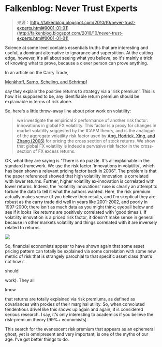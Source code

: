 <!--yml
category: 未分类
date: 2024-05-12 21:20:03
-->

# Falkenblog: Never Trust Experts

> 来源：[http://falkenblog.blogspot.com/2010/10/never-trust-experts.html#0001-01-01](http://falkenblog.blogspot.com/2010/10/never-trust-experts.html#0001-01-01)

Science at some level contains essentials truths that are interesting and useful, a dominant alternative to ignorance and superstition. At the cutting edge, however, it's all about seeing what you believe, so it's mainly a trick of knowing what to prove, because a clever person can prove anything.

In an article on the Carry Trade,

[Menkhoff, Sarno, Scheling, and Schrimpf](http://papers.ssrn.com/sol3/papers.cfm?abstract_id=1342968)

say they explain the positive returns to strategy via a 'risk premium'. This is how it is supposed to be, any identifiable return premium should be explainable in terms of risk alone.

So, here's a little throw-away line about prior work on volatility:

> we investigate the empirical 2 performance of another risk factor: innovations in global FX volatility. This factor is a proxy for changes in market volatility suggested by the ICAPM theory, and is the analogue of the aggregate volatility risk factor used by [Ang, Hodrick, Xing, and Zhang (2006)](http://www.afajof.org/afa/forthcoming/ang1.pdf) for pricing the cross section of stock returns. We show that global FX volatility is indeed a pervasive risk factor in the cross-section of FX excess returns.

OK, what they are saying is "There is no puzzle. It's all explainable in the standard framework. We use the risk factor 'innovations in volatility', which has been shown a relevant pricing factor back in 2006". The problem is that the paper referenced showed that high volatility innovation is correlated with lower returns. Further, higher volatility ex-innovation is correlated with lower returns. Indeed, the 'volatility innovations' ruse is clearly an attempt to torture the data to tell it what the authors wanted. Here, the risk premium actually makes sense (if you believe their results, and I'm skeptical they are robust as the carry trade did well in years like 2001-2002, and poorly in 1997-2000; there isn't as much data as you might think; eyeball below and see if it looks like returns are positively correlated with 'good times'). If volatility innovation is a priced risk factor, it doesn't make sense in general because in other markets volatility and things correlated with it are inversely related to returns.

[![](img/9833094025c7c4edc08a8e9759dcf4d9.png)](https://blogger.googleusercontent.com/img/b/R29vZ2xl/AVvXsEiUrAmaiIgXaxi4gS_9-yAjt8QfiMfAxKrBxFnHtRnCBEjq79-3zJvwHc9qlEaGW8NM4FIR4n42bDcKnNN07QgRluFrA-qbAON7JE5oaEn0DjqOYiZzrJPNgGRqlXMOqTs2bo0giQ/s1600/carrytrade.jpg)

So, financial economists appear to have shown again that some asset pricing pattern can totally be explained via some correlation with some new metric of risk that is strangely parochial to that specific asset class (that's not how it

should

work). They all

know

that returns are totally explained via risk premiums, as defined as covariances with proxies of their marginal utility. So, when convoluted tendentious drivel like this shows up again and again, it is considered serious research. I say, it's only interesting to academics if you believe the risk-premium theory (99%+ economists).

This search for the evanescent risk premium that appears as an ephemeral ghost, yet is omnipresent and very important, is one of the myths of our age. I've got better things to do.